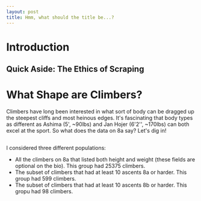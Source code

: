 ```yaml
---
layout: post
title: Hmm, what should the title be...?
---
```


# Introduction

## Quick Aside: The Ethics of Scraping

# What Shape are Climbers?

Climbers have long been interested in what sort of body can be dragged up the steepest cliffs and most heinous edges. It's fascinating that body types as different as Ashima (5', ~90lbs) and Jan Hojer (6'2'', ~170lbs) can both excel at the sport. So what does the data on 8a say? Let's dig in!

##

I considered three different populations:
- All the climbers on 8a that listed both height and weight (these fields are optional on the bio). This group had 25375 climbers.
- The subset of climbers that had at least 10 ascents 8a or harder. This group had 599 climbers.
- The subset of climbers that had at least 10 ascents 8b or harder. This gropu had 98 climbers.
